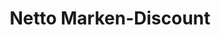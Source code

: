 ---
title: "Netto Marken-Discount"
url: /muenchen/netto-marken-discount-lerchenauer-strasse/
shop: Supermarkt
---